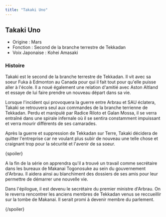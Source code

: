 ```yaml
---
title: "Takaki Uno"
---
```


Takaki Uno
----------





* Origine : Mars
* Fonction : Second de la branche terrestre de Tekkadan
* Voix Japonaise : Kohei Amasaki


### Histoire


Takaki est le second de la branche terrestre de Tekkadan. Il vit avec sa soeur Fuka à Edmonton au Canada pour qui il fait tout pour qu'elle puisse aller à l'école. Il a noué également une relation d'amitié avec Aston Altland et essaye de lui faire prendre un nouveau départ dans sa vie. 


Lorsque l'incident qui provoquera la guerre entre Arbrau et SAU éclatera, Takaki se retrouvera seul aux commandes de la branche terrienne de Tekkadan. Perdu et manipulé par Radice Riloto et Galan Mossa, il se verra entraîné dans une spirale infernale où il se sentira constamment impuissant et verra mourir différents de ses camarades. 


Après la guerre et suppression de Tekkadan sur Terre, Takaki décidera de quitter l'entreprise car ne voulant plus subir de nouveau une telle chose et craignant trop pour la sécurité et l'avenir de sa soeur.


{spoiler}


A la fin de la série on apprendra qu'il a trouvé un travail comme secrétaire dans les bureaux de Makanai Togonosuke au sein du gouvernement d'Arbrau. Il aidera ainsi au blanchiment des dossiers de ses amis pour leur permettre de démarrer une nouvelle vie. 


Dans l'épilogue, il est devenu le secrétaire du premier ministre d'Arbrau. On le reverra rencontrer les anciens membres de Tekkadan venus se reccueillir sur la tombe de Makanai. Il serait promi à devenir membre du parlement.


{/spoiler}


